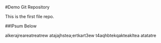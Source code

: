 #Demo Git Repository

This is the first file repo.

##IPsum Below

alkerajreareatreatrew
atajajhstea;ertkart3ew
t4aqhbtekqakteakltea
atatatre